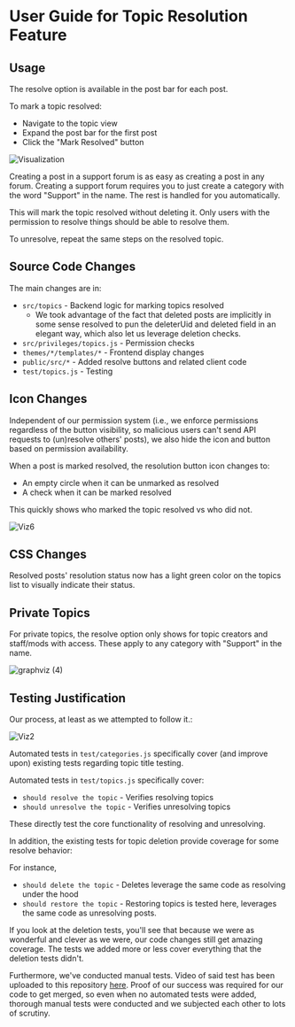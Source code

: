 # User Guide for Topic Resolution Feature

## Usage

The resolve option is available in the post bar for each post.

To mark a topic resolved:

- Navigate to the topic view
- Expand the post bar for the first post
- Click the "Mark Resolved" button

![Visualization](https://github.com/CMU-313/fall23-nodebb-code-crafters/assets/22648562/7fbe54db-eff7-4865-b86d-5472b4ac063e)


Creating a post in a support forum is as easy as creating a post in any forum. Creating a support forum requires you to just create a category with the word "Support" in the name. The rest is handled for you automatically.

This will mark the topic resolved without deleting it. Only users with the permission to resolve things should be able to resolve them.

To unresolve, repeat the same steps on the resolved topic.

## Source Code Changes

The main changes are in:

- `src/topics` - Backend logic for marking topics resolved
  - We took advantage of the fact that deleted posts are implicitly in some sense resolved to pun the deleterUid and deleted field in an elegant way, which also let us leverage deletion checks.
- `src/privileges/topics.js` - Permission checks
- `themes/*/templates/*` - Frontend display changes
- `public/src/*` - Added resolve buttons and related client code
- `test/topics.js` - Testing

## Icon Changes

Independent of our permission system (i.e., we enforce permissions regardless of the button visibility, so malicious users can't send API requests to (un)resolve others' posts), we also hide the icon and button based on permission availability.

When a post is marked resolved, the resolution button icon changes to:

- An empty circle when it can be unmarked as resolved
- A check when it can be marked resolved

This quickly shows who marked the topic resolved vs who did not.

![Viz6](https://github.com/CMU-313/fall23-nodebb-code-crafters/assets/22648562/9d7604ad-9688-45c8-8045-6b0ad51738b3)

## CSS Changes

Resolved posts' resolution status now has a light green color on the topics list to visually indicate their status.

## Private Topics

For private topics, the resolve option only shows for topic creators and staff/mods with access. These apply to any category with "Support" in the name.

![graphviz (4)](https://github.com/CMU-313/fall23-nodebb-code-crafters/assets/22648562/3aa4a9f2-d4f3-4e8f-90a6-e89abc8465c8)



## Testing Justification

Our process, at least as we attempted to follow it.:

![Viz2](https://github.com/CMU-313/fall23-nodebb-code-crafters/assets/22648562/b879a915-be5d-4f09-82fc-ec6b7d92d7d7)


Automated tests in `test/categories.js` specifically cover (and improve upon) existing tests regarding topic title testing.

Automated tests in `test/topics.js` specifically cover:

- `should resolve the topic` - Verifies resolving topics
- `should unresolve the topic` - Verifies unresolving topics

These directly test the core functionality of resolving and unresolving.

In addition, the existing tests for topic deletion provide coverage for some resolve behavior:

For instance,

- `should delete the topic` - Deletes leverage the same code as resolving under the hood
- `should restore the topic` - Restoring topics is tested here, leverages the same code as unresolving posts.

If you look at the deletion tests, you'll see that because we were as wonderful and clever as we were, our code changes still get amazing coverage. The tests we added more or less cover everything that the deletion tests didn't.

Furthermore, we've conducted manual tests. Video of said test has been uploaded to this repository [here](https://github.com/CMU-313/fall23-nodebb-code-crafters/assets/22648562/ff2a6466-5f6d-4ea9-856e-9101f16d5662). Proof of our success was required for our code to get merged, so even when no automated tests were added, thorough manual tests were conducted and we subjected each other to lots of scrutiny.
